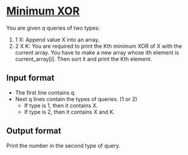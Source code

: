 # [Minimum XOR][link]

You are given q queries of two types:

1. 1 X: Append value X into an array.
2. 2 X K: You are required to print the Kth minimum XOR of X with the current array. You have to make a new array whose ith element is current_array[i]. Then sort it and print the Kth element.

## Input format

- The first line contains q.
- Next q lines contain the types of queries. (1 or 2)
  - If type is 1, then it contains X.
  - If type is 2, then it contains X and K.

## Output format

Print the number in the second type of query.

[link]: https://www.hackerearth.com/practice/data-structures/advanced-data-structures/trie-keyword-tree/practice-problems/algorithm/kth-min-xor-37903b94/
